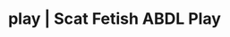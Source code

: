 ---
categories:
- Queer Kinks
- Body Positivity
- ASMR Porn
- Tattooed Beauties
- Sapphic Desires
image: /assets/images/1747714217176.jpg
layout: post
schema:
  description: Premium adult content featuring Scat Fetish, ABDL Play. High-quality
    visuals with sensual themes.
  keywords:
  - Immersive Erotica
  - ABDL Play
  - Vintage Boudoir
  - Latex Fetish
  - Interactive NSFW
  - Scat Fetish
  name: 1747714217176 | Scat Fetish ABDL Play
  type: VisualArtwork
seo:
  description: Featured content with artistic Scat Fetish, ABDL Play. HD images available.
  keywords: Scat Fetish, ABDL Play
  og_image: /assets/images/1747714217176.jpg
  schema_type: VisualArtwork
tags:
- '#play'
- Scat Fetish
- ABDL Play
title: play | Scat Fetish ABDL Play
---